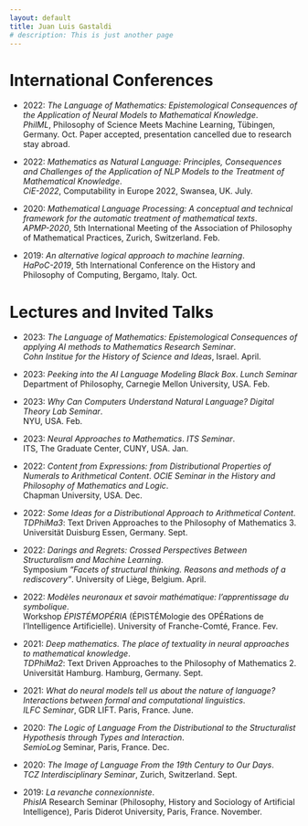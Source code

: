 ```yaml
---
layout: default
title: Juan Luis Gastaldi
# description: This is just another page
---
```


# International Conferences

- 2022: *The Language of Mathematics: Epistemological Consequences of the Application of Neural Models to Mathematical Knowledge*.\
*PhilML*, Philosophy of Science Meets Machine Learning, Tübingen, Germany. Oct. Paper accepted, presentation cancelled due to research stay abroad.

- 2022: *Mathematics as Natural Language: Principles, Consequences and Challenges of the Application of NLP Models to the Treatment of Mathematical Knowledge*.\
*CiE-2022*, Computability in Europe 2022, Swansea, UK. July.

- 2020: *Mathematical Language Processing: A conceptual and technical framework for the automatic treatment of mathematical texts*.\
*APMP-2020*, 5th International Meeting of the Association of Philosophy of Mathematical Practices, Zurich, Switzerland. Feb.

- 2019: *An alternative logical approach to machine learning*.\
*HaPoC-2019*, 5th International Conference on the History and Philosophy of Computing, Bergamo, Italy. Oct.

# Lectures and Invited Talks

- 2023: *The Language of Mathematics: Epistemological Consequences of applying AI methods to Mathematics Research Seminar*.\
*Cohn Institue for the History of Science and Ideas*, Israel. April.

- 2023: *Peeking into the AI Language Modeling Black Box*. *Lunch Seminar*\
Department of Philosophy, Carnegie Mellon University, USA. Feb.

- 2023: *Why Can Computers Understand Natural Language?* *Digital Theory Lab Seminar*.\
NYU, USA. Feb.

- 2023: *Neural Approaches to Mathematics*. *ITS Seminar*.\
ITS, The Graduate Center, CUNY, USA. Jan.

- 2022: *Content from Expressions: from Distributional Properties of Numerals to Arithmetical Content*. *OCIE Seminar in the History and Philosophy of Mathematics and Logic*.\
Chapman University, USA. Dec.

- 2022: *Some Ideas for a Distributional Approach to Arithmetical Content*.\
*TDPhiMa3*: Text Driven Approaches to the Philosophy of Mathematics 3. Universität Duisburg Essen, Germany. Sept.

- 2022: *Darings and Regrets: Crossed Perspectives Between Structuralism and Machine Learning*.\
Symposium *“Facets of structural thinking. Reasons and methods of a rediscovery”*. University of Liège, Belgium. April.

- 2022: *Modèles neuronaux et savoir mathématique: l’apprentissage du symbolique*.\
Workshop *ÉPISTÉMOPÉRIA* (ÉPISTÉMologie des OPÉRations de l’Intelligence Artificielle). University of Franche-Comté, France. Fev.

- 2021: *Deep mathematics. The place of textuality in neural approaches to mathematical knowledge*.\
*TDPhiMa2*: Text Driven Approaches to the Philosophy of Mathematics 2. Universität Hamburg. Hamburg, Germany. Sept.

- 2021: *What do neural models tell us about the nature of language? Interactions between formal and computational linguistics*.\
*ILFC Seminar*, GDR LIFT. Paris, France. June.

- 2020: *The Logic of Language From the Distributional to the Structuralist Hypothesis through Types and Interaction*.\
*SemioLog* Seminar, Paris, France. Dec.

- 2020: *The Image of Language From the 19th Century to Our Days*.\
*TCZ Interdisciplinary Seminar*, Zurich, Switzerland. Sept.

- 2019: *La revanche connexionniste*.\
*PhisIA* Research Seminar (Philosophy, History and Sociology of Artificial Intelligence), Paris Diderot University, Paris, France. November.